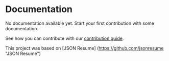 <!--
Copyright 2017 - The Resumic Authors

This work is licensed under a Creative Commons Attribution-ShareAlike 4.0 International License;
you may not use this file except in compliance with the License.
You may obtain a copy of the License at
    https://creativecommons.org/licenses/by-sa/4.0/legalcode
Unless required by applicable law or agreed to in writing, documentation
distributed under the License is distributed on an "AS IS" BASIS,
WITHOUT WARRANTIES OR CONDITIONS OF ANY KIND, either express or implied.
See the License for the specific language governing permissions and
limitations under the License.
-->

# Documentation

No documentation available yet. Start your first contribution with some documentation.

See how you can contribute with our [contribution guide](/CONTRIBUTING.md).

This project was based on [JSON Resume] (https://github.com/jsonresume "JSON Resume")